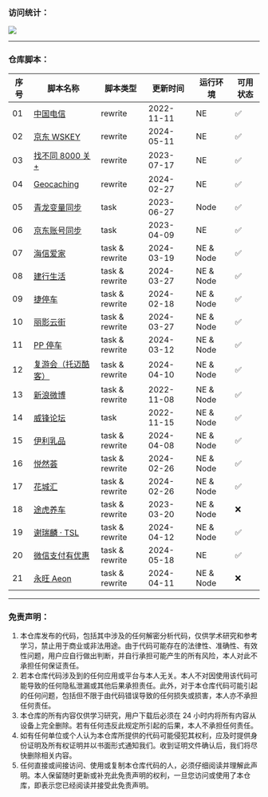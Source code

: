 ### 访问统计：

![](http://profile-counter.glitch.me/FoKit_Scripts/count.svg)

---

### 仓库脚本：

| 序号 | 脚本名称                                                                                            | 脚本类型       | 更新时间   | 运行环境  | 可用状态 |
| ---- | --------------------------------------------------------------------------------------------------- | -------------- | ---------- | --------- | -------- |
| 01   | [中国电信](https://raw.githubusercontent.com/FoKit/Scripts/main/scripts/get_10000_cookie.js)        | rewrite        | 2022-11-11 | NE        | ✅       |
| 02   | [京东 WSKEY](https://raw.githubusercontent.com/FoKit/Scripts/main/scripts/get_jd_wskey.js)          | rewrite        | 2024-05-11 | NE        | ✅       |
| 03   | [找不同 8000 关+](https://raw.githubusercontent.com/FoKit/Scripts/main/scripts/zbt.js)              | rewrite        | 2023-07-17 | NE        | ✅       |
| 04   | [Geocaching](https://raw.githubusercontent.com/FoKit/Scripts/main/scripts/geocaching_helper.js)     | rewrite        | 2024-02-27 | NE        | ✅       |
| 05   | [青龙变量同步](https://raw.githubusercontent.com/FoKit/Scripts/main/scripts/ql_env_sync.js)         | task           | 2023-06-27 | Node      | ✅       |
| 06   | [京东账号同步](https://raw.githubusercontent.com/FoKit/Scripts/main/scripts/ql_to_boxjs.js)         | task           | 2023-04-09 | NE        | ✅       |
| 07   | [海信爱家](https://raw.githubusercontent.com/FoKit/Scripts/main/scripts/Hisense.js)                 | task & rewrite | 2024-03-19 | NE & Node | ✅       |
| 08   | [建行生活](https://raw.githubusercontent.com/FoKit/Scripts/main/scripts/jhsh_checkIn.js)            | task & rewrite | 2024-03-27 | NE & Node | ✅       |
| 09   | [捷停车](https://raw.githubusercontent.com/FoKit/Scripts/main/scripts/jparking_sign.js)             | task & rewrite | 2024-02-18 | NE & Node | ✅       |
| 10   | [丽影云街](https://raw.githubusercontent.com/FoKit/Scripts/main/scripts/livingmall.js)              | task & rewrite | 2024-03-27 | NE & Node | ✅       |
| 11   | [PP 停车](https://raw.githubusercontent.com/FoKit/Scripts/main/scripts/pp_parking.js)               | task & rewrite | 2024-03-12 | NE & Node | ✅       |
| 12   | [复游会（托迈酷客）](https://raw.githubusercontent.com/FoKit/Scripts/main/scripts/ThomasCook.js)    | task & rewrite | 2024-04-10 | NE & Node | ✅       |
| 13   | [新浪微博](https://raw.githubusercontent.com/FoKit/Scripts/main/scripts/weibo_sign.js)              | task & rewrite | 2022-11-08 | NE & Node | ✅       |
| 14   | [威锋论坛](https://raw.githubusercontent.com/FoKit/Scripts/main/scripts/weifeng.js)                 | task           | 2022-11-15 | NE & Node | ✅       |
| 15   | [伊利乳品](https://raw.githubusercontent.com/FoKit/Scripts/main/scripts/yiLi.js)                    | task & rewrite | 2024-04-08 | NE & Node | ✅       |
| 16   | [悦然荟](https://raw.githubusercontent.com/FoKit/Scripts/main/scripts/yueran_sign.js)               | task & rewrite | 2024-02-26 | NE & Node | ✅       |
| 17   | [花城汇](https://raw.githubusercontent.com/FoKit/Scripts/main/scripts/hch_sign.js)                  | task & rewrite | 2024-02-26 | NE & Node | ✅       |
| 18   | [途虎养车](https://raw.githubusercontent.com/FoKit/Scripts/main/scripts/tuhu.js)                    | task & rewrite | 2023-03-20 | NE & Node | ❌       |
| 19   | [谢瑞麟 · TSL](https://raw.githubusercontent.com/FoKit/Scripts/main/scripts/tsl_sign.js)            | task & rewrite | 2024-04-12 | NE & Node | ✅       |
| 20   | [微信支付有优惠](https://raw.githubusercontent.com/FoKit/Scripts/main/scripts/wechat_pay_coupon.js) | task & rewrite | 2024-05-18 | NE        | ✅       |
| 21   | [永旺 Aeon](https://raw.githubusercontent.com/FoKit/Scripts/main/scripts/aeon_sign.js)              | task & rewrite | 2024-04-11 | NE & Node | ❌       |

---

### 免责声明：

1. 本仓库发布的代码，包括其中涉及的任何解密分析代码，仅供学术研究和参考学习，禁止用于商业或非法用途。由于代码可能存在的法律性、准确性、有效性问题，用户应自行做出判断，并自行承担可能产生的所有风险，本人对此不承担任何保证责任。
2. 若本仓库代码涉及到的任何应用或平台与本人无关。本人不对因使用该代码可能导致的任何隐私泄漏或其他后果承担责任。此外，对于本仓库代码可能引起的任何问题，包括但不限于由代码错误导致的任何损失或损害，本人亦不承担任何责任。
3. 本仓库的所有内容仅供学习研究，用户下载后必须在 24 小时内将所有内容从设备上完全删除。若有任何违反此规定所引起的后果，本人不承担任何责任。
4. 如有任何单位或个人认为本仓库所提供的代码可能侵犯其权利，应及时提供身份证明及所有权证明并以书面形式通知我们。收到证明文件确认后，我们将尽快删除相关内容。
5. 任何直接或间接访问、使用或复制本仓库代码的人，必须仔细阅读并理解此声明。本人保留随时更新或补充此免责声明的权利，一旦您访问或使用了本仓库，即表示您已经阅读并接受此免责声明。
